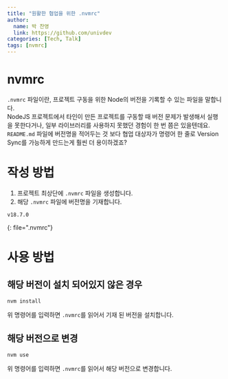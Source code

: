 ```yaml
---
title: "원활한 협업을 위한 .nvmrc"
author:
  name: 박 찬영
  link: https://github.com/univdev
categories: [Tech, Talk]
tags: [nvmrc]
---
```

# nvmrc
`.nvmrc` 파일이란, 프로젝트 구동을 위한 Node의 버전을 기록할 수 있는 파일을 말합니다.  
NodeJS 프로젝트에서 타인이 만든 프로젝트를 구동할 때 버전 문제가 발생해서 실행을 못한다거나, 일부 라이브러리를 사용하지 못했던 경험이 한 번 쯤은 있을텐데요.  
`README.md` 파일에 버전명을 적어두는 것 보다 협업 대상자가 명령어 한 줄로 Version Sync를 가능하게 만드는게 훨씬 더 용이하겠죠?
# 작성 방법
1. 프로젝트 최상단에 `.nvmrc` 파일을 생성합니다.
2. 해당 `.nvmrc` 파일에 버전명을 기재합니다.
  ```
  v18.7.0
  ```
  {: file=".nvmrc"}

# 사용 방법
## 해당 버전이 설치 되어있지 않은 경우
```
nvm install
```
위 명령어를 입력하면 `.nvmrc`를 읽어서 기재 된 버전을 설치합니다.
## 해당 버전으로 변경
```
nvm use
```
위 명령어를 입력하면 `.nvmrc`를 읽어서 해당 버전으로 변경합니다.